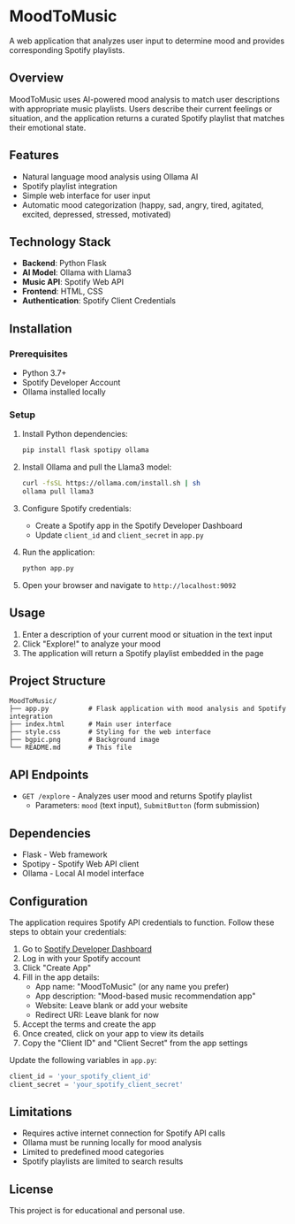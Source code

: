# MoodToMusic

A web application that analyzes user input to determine mood and provides corresponding Spotify playlists.

## Overview

MoodToMusic uses AI-powered mood analysis to match user descriptions with appropriate music playlists. Users describe their current feelings or situation, and the application returns a curated Spotify playlist that matches their emotional state.

## Features

- Natural language mood analysis using Ollama AI
- Spotify playlist integration
- Simple web interface for user input
- Automatic mood categorization (happy, sad, angry, tired, agitated, excited, depressed, stressed, motivated)

## Technology Stack

- **Backend**: Python Flask
- **AI Model**: Ollama with Llama3
- **Music API**: Spotify Web API
- **Frontend**: HTML, CSS
- **Authentication**: Spotify Client Credentials

## Installation

### Prerequisites

- Python 3.7+
- Spotify Developer Account
- Ollama installed locally

### Setup

1. Install Python dependencies:
   ```bash
   pip install flask spotipy ollama
   ```

2. Install Ollama and pull the Llama3 model:
   ```bash
   curl -fsSL https://ollama.com/install.sh | sh
   ollama pull llama3
   ```

3. Configure Spotify credentials:
   - Create a Spotify app in the Spotify Developer Dashboard
   - Update `client_id` and `client_secret` in `app.py`

4. Run the application:
   ```bash
   python app.py
   ```

5. Open your browser and navigate to `http://localhost:9092`

## Usage

1. Enter a description of your current mood or situation in the text input
2. Click "Explore!" to analyze your mood
3. The application will return a Spotify playlist embedded in the page

## Project Structure

```
MoodToMusic/
├── app.py          # Flask application with mood analysis and Spotify integration
├── index.html      # Main user interface
├── style.css       # Styling for the web interface
├── bgpic.png       # Background image
└── README.md       # This file
```

## API Endpoints

- `GET /explore` - Analyzes user mood and returns Spotify playlist
  - Parameters: `mood` (text input), `SubmitButton` (form submission)

## Dependencies

- Flask - Web framework
- Spotipy - Spotify Web API client
- Ollama - Local AI model interface

## Configuration

The application requires Spotify API credentials to function. Follow these steps to obtain your credentials:

1. Go to [Spotify Developer Dashboard](https://developer.spotify.com/dashboard)
2. Log in with your Spotify account
3. Click "Create App"
4. Fill in the app details:
   - App name: "MoodToMusic" (or any name you prefer)
   - App description: "Mood-based music recommendation app"
   - Website: Leave blank or add your website
   - Redirect URI: Leave blank for now
5. Accept the terms and create the app
6. Once created, click on your app to view its details
7. Copy the "Client ID" and "Client Secret" from the app settings

Update the following variables in `app.py`:

```python
client_id = 'your_spotify_client_id'
client_secret = 'your_spotify_client_secret'
```

## Limitations

- Requires active internet connection for Spotify API calls
- Ollama must be running locally for mood analysis
- Limited to predefined mood categories
- Spotify playlists are limited to search results

## License

This project is for educational and personal use.
